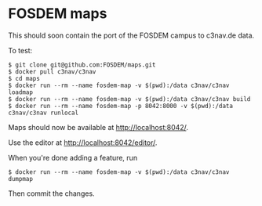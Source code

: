 FOSDEM maps
===========

This should soon contain the port of the FOSDEM campus to c3nav.de data. 

To test:

    $ git clone git@github.com:FOSDEM/maps.git
    $ docker pull c3nav/c3nav
    $ cd maps
    $ docker run --rm --name fosdem-map -v $(pwd):/data c3nav/c3nav loadmap
    $ docker run --rm --name fosdem-map -v $(pwd):/data c3nav/c3nav build
    $ docker run --rm --name fosdem-map -p 8042:8000 -v $(pwd):/data c3nav/c3nav runlocal

Maps should now be available at <http://localhost:8042/>.

Use the editor at <http://localhost:8042/editor/>.

When you're done adding a feature, run

    $ docker run --rm --name fosdem-map -v $(pwd):/data c3nav/c3nav dumpmap

Then commit the changes.
